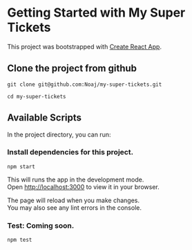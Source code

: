 # Getting Started with My Super Tickets

This project was bootstrapped with [Create React App](https://github.com/facebook/create-react-app).

## Clone the project from github

`git clone git@github.com:Noaj/my-super-tickets.git`

`cd my-super-tickets`

## Available Scripts

In the project directory, you can run:

###  Install dependencies for this project.

`npm start`

This will runs the app in the development mode.\
Open [http://localhost:3000](http://localhost:3000) to view it in your browser.

The page will reload when you make changes.\
You may also see any lint errors in the console.

### Test: Coming soon.
`npm test`

